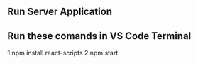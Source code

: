 ## Run Server Application
## Run these comands in VS Code Terminal
 1:npm install react-scripts
 2:npm start

